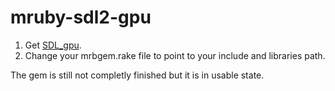 # mruby-sdl2-gpu


1. Get [SDL_gpu](https://github.com/grimfang4/sdl-gpu).
2. Change your mrbgem.rake file to point to your include and libraries path.

The gem is still not completly finished but it is in usable state.